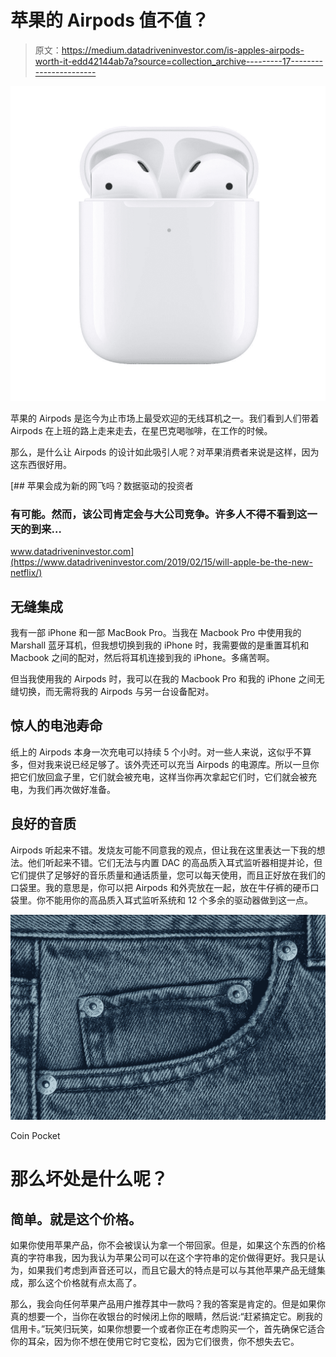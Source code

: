 # 苹果的 Airpods 值不值？

> 原文：<https://medium.datadriveninvestor.com/is-apples-airpods-worth-it-edd42144ab7a?source=collection_archive---------17----------------------->

![](img/c01889b48be2557af5e4138add0fb13e.png)

苹果的 Airpods 是迄今为止市场上最受欢迎的无线耳机之一。我们看到人们带着 Airpods 在上班的路上走来走去，在星巴克喝咖啡，在工作的时候。

那么，是什么让 Airpods 的设计如此吸引人呢？对苹果消费者来说是这样，因为这东西很好用。

[](https://www.datadriveninvestor.com/2019/02/15/will-apple-be-the-new-netflix/) [## 苹果会成为新的网飞吗？数据驱动的投资者

### 有可能。然而，该公司肯定会与大公司竞争。许多人不得不看到这一天的到来…

www.datadriveninvestor.com](https://www.datadriveninvestor.com/2019/02/15/will-apple-be-the-new-netflix/) 

## 无缝集成

我有一部 iPhone 和一部 MacBook Pro。当我在 Macbook Pro 中使用我的 Marshall 蓝牙耳机，但我想切换到我的 iPhone 时，我需要做的是重置耳机和 Macbook 之间的配对，然后将耳机连接到我的 iPhone。多痛苦啊。

但当我使用我的 Airpods 时，我可以在我的 Macbook Pro 和我的 iPhone 之间无缝切换，而无需将我的 Airpods 与另一台设备配对。

## 惊人的电池寿命

纸上的 Airpods 本身一次充电可以持续 5 个小时。对一些人来说，这似乎不算多，但对我来说已经足够了。该外壳还可以充当 Airpods 的电源库。所以一旦你把它们放回盒子里，它们就会被充电，这样当你再次拿起它们时，它们就会被充电，为我们再次做好准备。

## 良好的音质

Airpods 听起来不错。发烧友可能不同意我的观点，但让我在这里表达一下我的想法。他们听起来不错。它们无法与内置 DAC 的高品质入耳式监听器相提并论，但它们提供了足够好的音乐质量和通话质量，您可以每天使用，而且正好放在我们的口袋里。我的意思是，你可以把 Airpods 和外壳放在一起，放在牛仔裤的硬币口袋里。你不能用你的高品质入耳式监听系统和 12 个多余的驱动器做到这一点。

![](img/19f17867f088bdc4979cc57e8e3533f4.png)

Coin Pocket

# 那么坏处是什么呢？

## 简单。就是这个价格。

如果你使用苹果产品，你不会被误认为拿一个带回家。但是，如果这个东西的价格真的字符串我，因为我认为苹果公司可以在这个字符串的定价做得更好。我只是认为，如果我们考虑到声音还可以，而且它最大的特点是可以与其他苹果产品无缝集成，那么这个价格就有点太高了。

那么，我会向任何苹果产品用户推荐其中一款吗？我的答案是肯定的。但是如果你真的想要一个，当你在收银台的时候闭上你的眼睛，然后说:“赶紧搞定它。刷我的信用卡。”玩笑归玩笑，如果你想要一个或者你正在考虑购买一个，首先确保它适合你的耳朵，因为你不想在使用它时它变松，因为它们很贵，你不想失去它。